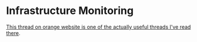 # Infrastructure Monitoring

[This thread on orange website is one of the actually useful threads I've read there](https://news.ycombinator.com/item?id=21461617).
